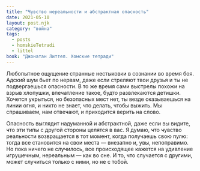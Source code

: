 ```yaml
---
title: "Чувство нереальности и абстрактная опасность"
date: 2021-05-10
layout: post.njk
category: "война"
tags:
  - posts
  - homskieTetradi
  - littel
book: "Джонатан Литтел. Хомские тетради"
---
```


Любопытное ощущение странные нестыковки в сознании во время боя. Адский шум бьет по нервам, даже если стреляют твои друзья и ты не подвергаешься опасности. В то же время сами выстрелы похожи на взрыв хлопушки, впечатление такое, будто развлекаются детишки. Хочется укрыться, но безопасных мест нет, ты везде оказываешься на линии огня, и никто не знает, что делать, чтобы выжить. Мы спрашиваем, нам отвечают, и приходится верить на слово.

Опасность выглядит надуманной и абстрактной, даже если вы видите, что эти типы с другой стороны целятся в вас. Я думаю, что чувство реальности возвращается в тот момент, когда получаешь свою пулю: тогда все становится на свои места — внезапно и, увы, непоправимо. Но пока ничего не случилось, все происходящее кажется на удивление игрушечным, нереальным — как во сне. И то, что случается с другими, может случиться только с ними, но не с тобой.

